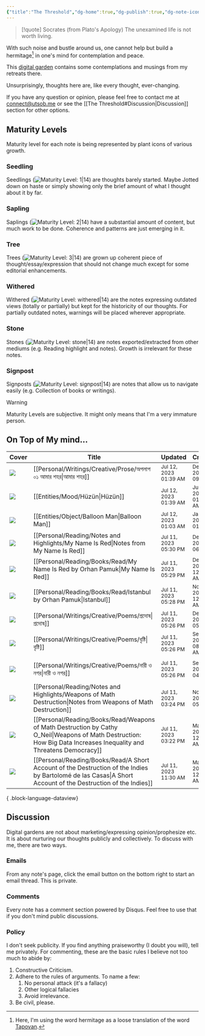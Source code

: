 ```yaml
---
{"title":"The Threshold","dg-home":true,"dg-publish":true,"dg-note-icon":"signpost","dg-pinned":true,"dg-hide-in-graph":true,"cssClasses":["cards","cards-cols-3","cards-cover","cards-cover-no-border","cards-title-hide-icons"],"dg-metatags":{"description":"Utsob's Digital Garden","og:description":"Utsob's Digital Garden"},"created":"2023-01-02T21:30:15+06:00","updated":"2023-06-25T16:59:25+06:00","permalink":"/the-threshold/","metatags":{"description":"Utsob's Digital Garden","og:description":"Utsob's Digital Garden"},"hideInGraph":true,"pinned":true,"contentClasses":"cards cards-cols-3 cards-cover cards-cover-no-border cards-title-hide-icons","tags":["gardenEntry"],"dgPassFrontmatter":true,"noteIcon":"signpost"}
---
```


> [!quote] Socrates (from Plato's Apology)
> The unexamined life is not worth living.

With such noise and bustle around us, one cannot help but build a hermitage[^1] in one's mind for contemplation and peace.

This [digital garden](https://cagrimmett.com/notes/2020/11/08/what-are-digital-gardens/) contains some contemplations and musings from my retreats there.

Unsurprisingly, thoughts here are, like every thought, ever-changing.

If you have any question or opinion, please feel free to contact me at [connect@utsob.me](mailto:connect@utsob.me) or see the [[The Threshold#Discussion\|Discussion]] section for other options.

## Maturity Levels
Maturity level for each note is being represented by plant icons of various growth.

### Seedling
Seedlings (![Maturity Level: 1|14](https://hermitage.utsob.me/img/tree-1.svg)) are thoughts barely started. Maybe Jotted down on haste or simply showing only the brief amount of what I thought about it by far.

### Sapling
Saplings (![Maturity Level: 2|14](https://hermitage.utsob.me/img/tree-2.svg)) have a substantial amount of content, but much work to be done. Coherence and patterns are just emerging in it.

### Tree
Trees (![Maturity Level: 3|14](https://hermitage.utsob.me/img/tree-3.svg)) are grown up coherent piece of thought/essay/expression that should not change much except for some editorial enhancements.

### Withered
Withered (![Maturity Level: withered|14](https://hermitage.utsob.me/img/withered.svg)) are the notes expressing outdated views (totally or partially) but kept for the historicity of our thoughts. For partially outdated notes, warnings will be placed wherever appropriate.

### Stone
Stones (![Maturity Level: stone|14](https://hermitage.utsob.me/img/stone.svg)) are notes exported/extracted from other mediums (e.g. Reading highlight and notes). Growth is irrelevant for these notes.

### Signpost
Signposts (![Maturity Level: signpost|14](https://hermitage.utsob.me/img/signpost.svg)) are notes that allow us to navigate easily (e.g. Collection of books or writings).

> [!Warning] 
> Maturity Levels are subjective. It might only means that I'm a very immature person.


## On Top of My mind…
| Cover                                                            | Title                                                                                                                                                                  | Updated                                                              | Created                                                             | Tags                                        | Inset                                                                                                                                         |
| ---------------------------------------------------------------- | ---------------------------------------------------------------------------------------------------------------------------------------------------------------------- | -------------------------------------------------------------------- | ------------------------------------------------------------------- | ------------------------------------------- | --------------------------------------------------------------------------------------------------------------------------------------------- |
| <img src='https://hermitage.utsob.me/img/3-cover-card.jpg'/>     | [[Personal/Writings/Creative/Prose/অপলাপ ০১ আমার শহর\|আমার শহর]]                                                                                                    | <i icon-name=calendar-clock></i><small>Jul 12, 2023 01:39 AM</small> | <i icon-name=calendar-plus></i><small>Dec 10, 2016 09:48 PM</small> | #অপলাপ #গদ্য                                | <img class=inset-cover src=''/>                                                                                                               |
| <img src='https://hermitage.utsob.me/img/1-cover-card.jpg'/>     | [[Entities/Mood/Hüzün\|Hüzün]]                                                                                                                                      | <i icon-name=calendar-clock></i><small>Jul 12, 2023 01:39 AM</small> | <i icon-name=calendar-plus></i><small>Jul 12, 2023 01:25 AM</small> |                                             | <img class=inset-cover src=''/>                                                                                                               |
| <img src='https://hermitage.utsob.me/img/2-cover-card.jpg'/>     | [[Entities/Object/Balloon Man\|Balloon Man]]                                                                                                                        | <i icon-name=calendar-clock></i><small>Jul 12, 2023 01:03 AM</small> | <i icon-name=calendar-plus></i><small>Jan 14, 2023 01:35 PM</small> | #object #object/toy                         | <img class=inset-cover src=''/>                                                                                                               |
| <img src='https://hermitage.utsob.me/img/stone-cover-card.jpg'/> | [[Personal/Reading/Notes and Highlights/My Name Is Red\|Notes from My Name Is Red]]                                                                                 | <i icon-name=calendar-clock></i><small>Jul 11, 2023 05:30 PM</small> | <i icon-name=calendar-plus></i><small>Dec 17, 2016 06:29 PM</small> | #reading-notes                              | <img class=inset-cover src=''/>                                                                                                               |
| <img src='https://hermitage.utsob.me/img/2-cover-card.jpg'/>     | [[Personal/Reading/Books/Read/My Name Is Red by Orhan Pamuk\|My Name Is Red]]                                                                                       | <i icon-name=calendar-clock></i><small>Jul 11, 2023 05:29 PM</small> | <i icon-name=calendar-plus></i><small>Dec 08, 2016 12:00 AM</small> |                                             | <img class=inset-cover src='https://images-na.ssl-images-amazon.com/images/S/compressed.photo.goodreads.com/books/1547450869i/2517.jpg'/>     |
| <img src='https://hermitage.utsob.me/img/2-cover-card.jpg'/>     | [[Personal/Reading/Books/Read/Istanbul by Orhan Pamuk\|Istanbul]]                                                                                                   | <i icon-name=calendar-clock></i><small>Jul 11, 2023 05:28 PM</small> | <i icon-name=calendar-plus></i><small>Nov 21, 2015 12:00 AM</small> | #bestreads                                  | <img class=inset-cover src='https://images-na.ssl-images-amazon.com/images/S/compressed.photo.goodreads.com/books/1646884131i/11690.jpg'/>    |
| <img src='https://hermitage.utsob.me/img/3-cover-card.jpg'/>     | [[Personal/Writings/Creative/Poems/প্রদোষ\|প্রদোষ]]                                                                                                                 | <i icon-name=calendar-clock></i><small>Jul 11, 2023 05:26 PM</small> | <i icon-name=calendar-plus></i><small>Dec 01, 2016 05:57 PM</small> | #কবিতা #বিষাদ                               | <img class=inset-cover src=''/>                                                                                                               |
| <img src='https://hermitage.utsob.me/img/3-cover-card.jpg'/>     | [[Personal/Writings/Creative/Poems/বৃষ্টি\|বৃষ্টি]]                                                                                                                 | <i icon-name=calendar-clock></i><small>Jul 11, 2023 05:26 PM</small> | <i icon-name=calendar-plus></i><small>Sep 23, 2015 08:37 AM</small> | #লেখালেখি #কবিতা #শহরনামা #প্রেম            | <img class=inset-cover src=''/>                                                                                                               |
| <img src='https://hermitage.utsob.me/img/3-cover-card.jpg'/>     | [[Personal/Writings/Creative/Poems/নারী ও নগর\|নারী ও নগর]]                                                                                                         | <i icon-name=calendar-clock></i><small>Jul 11, 2023 05:26 PM</small> | <i icon-name=calendar-plus></i><small>Sep 14, 2015 04:16 PM</small> | #প্রেম #কবিতা #লেখালেখি #ডুব #শহরনামা       | <img class=inset-cover src=''/>                                                                                                               |
| <img src='https://hermitage.utsob.me/img/stone-cover-card.jpg'/> | [[Personal/Reading/Notes and Highlights/Weapons of Math Destruction\|Notes from Weapons of Math Destruction]]                                                       | <i icon-name=calendar-clock></i><small>Jul 11, 2023 03:24 PM</small> | <i icon-name=calendar-plus></i><small>Nov 09, 2019 05:43 PM</small> | #reading-notes                              | <img class=inset-cover src=''/>                                                                                                               |
| <img src='https://hermitage.utsob.me/img/2-cover-card.jpg'/>     | [[Personal/Reading/Books/Read/Weapons of Math Destruction by Cathy O_Neil\|Weapons of Math Destruction: How Big Data Increases Inequality and Threatens Democracy]] | <i icon-name=calendar-clock></i><small>Jul 11, 2023 03:22 PM</small> | <i icon-name=calendar-plus></i><small>May 31, 2019 12:00 AM</small> | #ai #computer-science #programming #science | <img class=inset-cover src='https://images-na.ssl-images-amazon.com/images/S/compressed.photo.goodreads.com/books/1456091964i/28186015.jpg'/> |
| <img src='https://hermitage.utsob.me/img/1-cover-card.jpg'/>     | [[Personal/Reading/Books/Read/A Short Account of the Destruction of the Indies by Bartolomé de las Casas\|A Short Account of the Destruction of the Indies]]        | <i icon-name=calendar-clock></i><small>Jul 11, 2023 11:30 AM</small> | <i icon-name=calendar-plus></i><small>Mar 30, 2022 12:00 AM</small> | #america #european #history                 | <img class=inset-cover src='https://images-na.ssl-images-amazon.com/images/S/compressed.photo.goodreads.com/books/1657054558i/182061.jpg'/>   |

{ .block-language-dataview}
## Discussion
Digital gardens are not about marketing/expressing opinion/prophesize etc. It is about nurturing our thoughts publicly and collectively. To discuss with me, there are two ways.

### Emails
From any note's page, click the email button on the bottom right to start an email thread. This is private.

### Comments
Every note has a comment section powered by Disqus. Feel free to use that if you don't mind public discussions.

### Policy
I don't seek publicity. If you find anything praiseworthy (I doubt you will), tell me privately. For commenting, these are the basic rules I believe not too much to abide by:
1. Constructive Criticism.
2. Adhere to the rules of arguments. To name a few:
    1. No personal attack (it's a fallacy)
    2. Other logical fallacies
    3. Avoid irrelevance.
3. Be civil, please.

[^1]: Here, I'm using the word hermitage as a loose translation of the word [Tapovan](https://en.wikipedia.org/wiki/Tapovan).